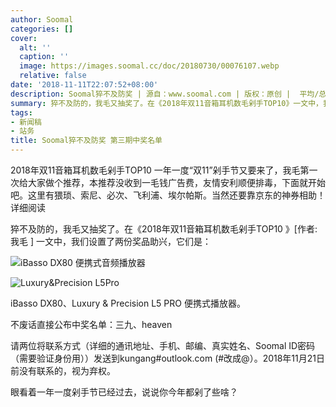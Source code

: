 ```yaml
---
author: Soomal
categories: []
cover:
  alt: ''
  caption: ''
  image: https://images.soomal.cc/doc/20180730/00076107.webp
  relative: false
date: '2018-11-11T22:07:52+08:00'
description: Soomal猝不及防奖 | 源自：www.soomal.com | 版权：原创 |  平均/总评分：10.00/50
summary: 猝不及防的，我毛又抽奖了。在《2018年双11音箱耳机数毛剁手TOP10》一文中，我们设置了两份奖品助兴，它们是……
tags:
- 新闻稿
- 站务
title: Soomal猝不及防奖 第三期中奖名单
---
```


2018年双11音箱耳机数毛剁手TOP10 
一年一度“双11”剁手节又要来了，我毛第一次给大家做个推荐，本推荐没收到一毛钱广告费，友情安利顺便排毒，下面就开始吧。这里有猥琐、索尼、必次、飞利浦、埃尔帕斯。当然还要靠京东的神券相助！
详细阅读



猝不及防的，我毛又抽奖了。在《2018年双11音箱耳机数毛剁手TOP10 》[作者:我毛 ]
一文中，我们设置了两份奖品助兴，它们是：


![iBasso DX80 便携式音频播放器](https://images.soomal.cc/doc/20160219/00058444.webp)




![Luxury&Precision L5Pro](https://images.soomal.cc/doc/20181112/00078113.webp)




iBasso DX80、Luxury & Precision L5 PRO 便携式播放器。

不废话直接公布中奖名单：三九、heaven

请两位将联系方式（详细的通讯地址、手机、邮编、真实姓名、Soomal ID密码（需要验证身份用））发送到kungang#outlook.com (#改成@）。2018年11月21日前没有联系的，视为弃权。 

眼看着一年一度剁手节已经过去，说说你今年都剁了些啥？